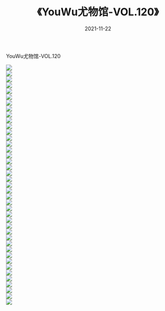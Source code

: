 ﻿---
layout: post
title:  《YouWu尤物馆-VOL.120》
date:   2021-11-22
img: http://img.660000.xyz/Sharelink/网络美图/2021/YouWu尤物馆-VOL.120/000.jpg
categories: [美女, 清纯, 唯美]
---

YouWu尤物馆-VOL.120

  ![](http://img.660000.xyz/Sharelink/网络美图/2021/YouWu尤物馆-VOL.120/001.jpg) <br> ![](http://img.660000.xyz/Sharelink/网络美图/2021/YouWu尤物馆-VOL.120/002.jpg) <br> ![](http://img.660000.xyz/Sharelink/网络美图/2021/YouWu尤物馆-VOL.120/003.jpg) <br> ![](http://img.660000.xyz/Sharelink/网络美图/2021/YouWu尤物馆-VOL.120/004.jpg) <br> ![](http://img.660000.xyz/Sharelink/网络美图/2021/YouWu尤物馆-VOL.120/005.jpg) <br> ![](http://img.660000.xyz/Sharelink/网络美图/2021/YouWu尤物馆-VOL.120/006.jpg) <br> ![](http://img.660000.xyz/Sharelink/网络美图/2021/YouWu尤物馆-VOL.120/007.jpg) <br> ![](http://img.660000.xyz/Sharelink/网络美图/2021/YouWu尤物馆-VOL.120/008.jpg) <br> ![](http://img.660000.xyz/Sharelink/网络美图/2021/YouWu尤物馆-VOL.120/009.jpg) <br> ![](http://img.660000.xyz/Sharelink/网络美图/2021/YouWu尤物馆-VOL.120/010.jpg) <br> ![](http://img.660000.xyz/Sharelink/网络美图/2021/YouWu尤物馆-VOL.120/011.jpg) <br> ![](http://img.660000.xyz/Sharelink/网络美图/2021/YouWu尤物馆-VOL.120/012.jpg) <br> ![](http://img.660000.xyz/Sharelink/网络美图/2021/YouWu尤物馆-VOL.120/013.jpg) <br> ![](http://img.660000.xyz/Sharelink/网络美图/2021/YouWu尤物馆-VOL.120/014.jpg) <br> ![](http://img.660000.xyz/Sharelink/网络美图/2021/YouWu尤物馆-VOL.120/015.jpg) <br> ![](http://img.660000.xyz/Sharelink/网络美图/2021/YouWu尤物馆-VOL.120/016.jpg) <br> ![](http://img.660000.xyz/Sharelink/网络美图/2021/YouWu尤物馆-VOL.120/017.jpg) <br> ![](http://img.660000.xyz/Sharelink/网络美图/2021/YouWu尤物馆-VOL.120/018.jpg) <br> ![](http://img.660000.xyz/Sharelink/网络美图/2021/YouWu尤物馆-VOL.120/019.jpg) <br> ![](http://img.660000.xyz/Sharelink/网络美图/2021/YouWu尤物馆-VOL.120/020.jpg) <br> ![](http://img.660000.xyz/Sharelink/网络美图/2021/YouWu尤物馆-VOL.120/021.jpg) <br> ![](http://img.660000.xyz/Sharelink/网络美图/2021/YouWu尤物馆-VOL.120/022.jpg) <br> ![](http://img.660000.xyz/Sharelink/网络美图/2021/YouWu尤物馆-VOL.120/023.jpg) <br> ![](http://img.660000.xyz/Sharelink/网络美图/2021/YouWu尤物馆-VOL.120/024.jpg) <br> ![](http://img.660000.xyz/Sharelink/网络美图/2021/YouWu尤物馆-VOL.120/025.jpg) <br> ![](http://img.660000.xyz/Sharelink/网络美图/2021/YouWu尤物馆-VOL.120/026.jpg) <br> ![](http://img.660000.xyz/Sharelink/网络美图/2021/YouWu尤物馆-VOL.120/027.jpg) <br> ![](http://img.660000.xyz/Sharelink/网络美图/2021/YouWu尤物馆-VOL.120/028.jpg) <br> ![](http://img.660000.xyz/Sharelink/网络美图/2021/YouWu尤物馆-VOL.120/029.jpg) <br> ![](http://img.660000.xyz/Sharelink/网络美图/2021/YouWu尤物馆-VOL.120/030.jpg) <br> ![](http://img.660000.xyz/Sharelink/网络美图/2021/YouWu尤物馆-VOL.120/031.jpg) <br> ![](http://img.660000.xyz/Sharelink/网络美图/2021/YouWu尤物馆-VOL.120/032.jpg) <br> ![](http://img.660000.xyz/Sharelink/网络美图/2021/YouWu尤物馆-VOL.120/033.jpg) <br> ![](http://img.660000.xyz/Sharelink/网络美图/2021/YouWu尤物馆-VOL.120/034.jpg) <br> ![](http://img.660000.xyz/Sharelink/网络美图/2021/YouWu尤物馆-VOL.120/035.jpg) <br> ![](http://img.660000.xyz/Sharelink/网络美图/2021/YouWu尤物馆-VOL.120/036.jpg) <br> ![](http://img.660000.xyz/Sharelink/网络美图/2021/YouWu尤物馆-VOL.120/037.jpg) <br> ![](http://img.660000.xyz/Sharelink/网络美图/2021/YouWu尤物馆-VOL.120/038.jpg) <br> ![](http://img.660000.xyz/Sharelink/网络美图/2021/YouWu尤物馆-VOL.120/039.jpg) <br> ![](http://img.660000.xyz/Sharelink/网络美图/2021/YouWu尤物馆-VOL.120/040.jpg) <br> ![](http://img.660000.xyz/Sharelink/网络美图/2021/YouWu尤物馆-VOL.120/041.jpg) <br>